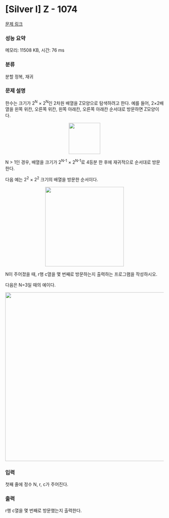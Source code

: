 # [Silver I] Z - 1074 

[문제 링크](https://www.acmicpc.net/problem/1074) 

### 성능 요약

메모리: 11508 KB, 시간: 76 ms

### 분류

분할 정복, 재귀

### 문제 설명

<p>한수는 크기가 2<sup>N</sup> × 2<sup>N</sup>인 2차원 배열을 Z모양으로 탐색하려고 한다. 예를 들어, 2×2배열을 왼쪽 위칸, 오른쪽 위칸, 왼쪽 아래칸, 오른쪽 아래칸 순서대로 방문하면 Z모양이다.</p>

<p style="text-align:center"><img alt="" src="https://upload.acmicpc.net/21c73b56-5a91-43aa-b71f-9b74925c0adc/-/preview/" style="width: 100px; height: 99px;"></p>

<p>N > 1인 경우, 배열을 크기가 2<sup>N-1</sup> × 2<sup>N-1</sup>로 4등분 한 후에 재귀적으로 순서대로 방문한다.</p>

<p>다음 예는 2<sup>2</sup> × 2<sup>2</sup> 크기의 배열을 방문한 순서이다.</p>

<p style="text-align:center"><img alt="" src="https://upload.acmicpc.net/adc7cfae-e84d-4d5c-af8e-ee011f8fff8f/-/preview/" style="width: 250px; height: 252px;"></p>

<p>N이 주어졌을 때, r행 c열을 몇 번째로 방문하는지 출력하는 프로그램을 작성하시오.</p>

<p>다음은 N=3일 때의 예이다.</p>

<p style="text-align:center"><img alt="" src="https://upload.acmicpc.net/d3e84bb7-9424-4764-ad3a-811e7fcbd53f/-/preview/" style="width: 533px; height: 535px;"></p>

### 입력 

 <p>첫째 줄에 정수 N, r, c가 주어진다.</p>

### 출력 

 <p>r행 c열을 몇 번째로 방문했는지 출력한다.</p>

